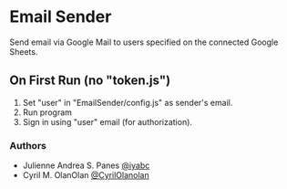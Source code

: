 # Email Sender

Send email via Google Mail to users specified on the connected Google Sheets.

## On First Run (no "token.js")

1. Set "user" in "EmailSender/config.js" as sender's email.
2. Run program
3. Sign in using "user" email (for authorization).

### Authors

- Julienne Andrea S. Panes [@iyabc](https://www.github.com/iyabc)
- Cyril M. OlanOlan [@CyrilOlanolan](https://github.com/CyrilOlanolan)
